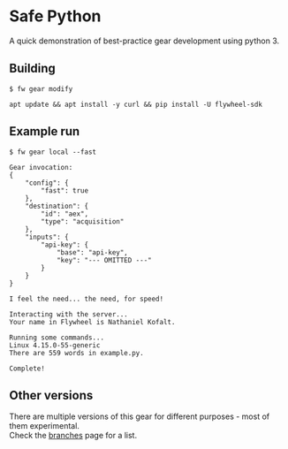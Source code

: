 # Safe Python

A quick demonstration of best-practice gear development using python 3.


## Building

```
$ fw gear modify

apt update && apt install -y curl && pip install -U flywheel-sdk
```

## Example run

```
$ fw gear local --fast

Gear invocation:
{
    "config": {
        "fast": true
    },
    "destination": {
        "id": "aex",
        "type": "acquisition"
    },
    "inputs": {
        "api-key": {
            "base": "api-key",
            "key": "--- OMITTED ---"
        }
    }
}

I feel the need... the need, for speed!

Interacting with the server...
Your name in Flywheel is Nathaniel Kofalt.

Running some commands...
Linux 4.15.0-55-generic
There are 559 words in example.py.

Complete!
```

## Other versions

There are multiple versions of this gear for different purposes - most of them experimental.<br/>
Check the [branches](https://github.com/flywheel-apps/safe-python/branches) page for a list.
